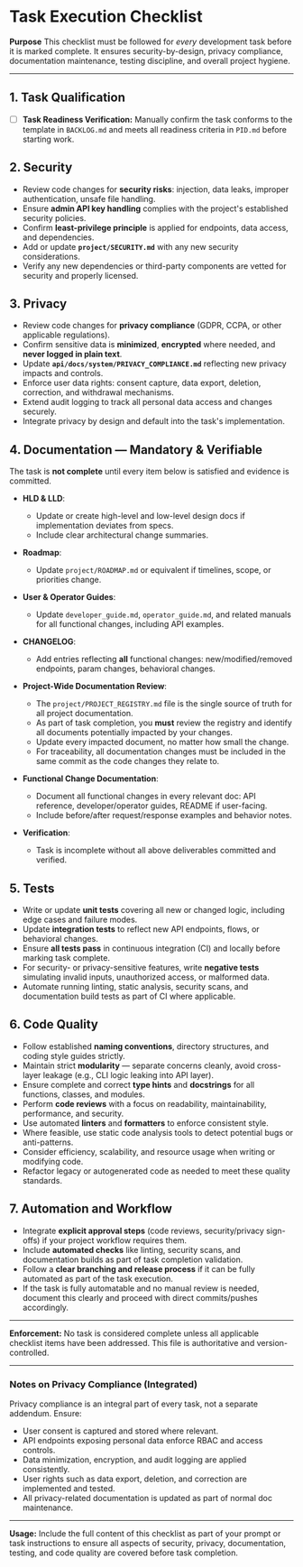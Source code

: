 # Task Execution Checklist

**Purpose**
This checklist must be followed for *every* development task before it is marked complete. It ensures security-by-design, privacy compliance, documentation maintenance, testing discipline, and overall project hygiene.

---

## 1. Task Qualification
- [ ] **Task Readiness Verification:** Manually confirm the task conforms to the template in `BACKLOG.md` and meets all readiness criteria in `PID.md` before starting work.

## 2. Security
- Review code changes for **security risks**: injection, data leaks, improper authentication, unsafe file handling.
- Ensure **admin API key handling** complies with the project's established security policies.
- Confirm **least-privilege principle** is applied for endpoints, data access, and dependencies.
- Add or update **`project/SECURITY.md`** with any new security considerations.
- Verify any new dependencies or third-party components are vetted for security and properly licensed.

## 3. Privacy
- Review code changes for **privacy compliance** (GDPR, CCPA, or other applicable regulations).
- Confirm sensitive data is **minimized**, **encrypted** where needed, and **never logged in plain text**.
- Update **`api/docs/system/PRIVACY_COMPLIANCE.md`** reflecting new privacy impacts and controls.
- Enforce user data rights: consent capture, data export, deletion, correction, and withdrawal mechanisms.
- Extend audit logging to track all personal data access and changes securely.
- Integrate privacy by design and default into the task's implementation.

## 4. Documentation — **Mandatory & Verifiable**

The task is **not complete** until every item below is satisfied and evidence is committed.

- **HLD & LLD**:
  - Update or create high-level and low-level design docs if implementation deviates from specs.
  - Include clear architectural change summaries.

- **Roadmap**:
  - Update `project/ROADMAP.md` or equivalent if timelines, scope, or priorities change.

- **User & Operator Guides**:
  - Update `developer_guide.md`, `operator_guide.md`, and related manuals for all functional changes, including API examples.

- **CHANGELOG**:
  - Add entries reflecting **all** functional changes: new/modified/removed endpoints, param changes, behavioral changes.


- **Project-Wide Documentation Review**:
  - The `project/PROJECT_REGISTRY.md` file is the single source of truth for all project documentation.
  - As part of task completion, you **must** review the registry and identify all documents potentially impacted by your changes.
  - Update every impacted document, no matter how small the change.
  - For traceability, all documentation changes must be included in the same commit as the code changes they relate to.

- **Functional Change Documentation**:
  - Document all functional changes in every relevant doc: API reference, developer/operator guides, README if user-facing.
  - Include before/after request/response examples and behavior notes.

- **Verification**:
  - Task is incomplete without all above deliverables committed and verified.

## 5. Tests
- Write or update **unit tests** covering all new or changed logic, including edge cases and failure modes.
- Update **integration tests** to reflect new API endpoints, flows, or behavioral changes.
- Ensure **all tests pass** in continuous integration (CI) and locally before marking task complete.
- For security- or privacy-sensitive features, write **negative tests** simulating invalid inputs, unauthorized access, or malformed data.
- Automate running linting, static analysis, security scans, and documentation build tests as part of CI where applicable.

## 6. Code Quality
- Follow established **naming conventions**, directory structures, and coding style guides strictly.
- Maintain strict **modularity** — separate concerns cleanly, avoid cross-layer leakage (e.g., CLI logic leaking into API layer).
- Ensure complete and correct **type hints** and **docstrings** for all functions, classes, and modules.
- Perform **code reviews** with a focus on readability, maintainability, performance, and security.
- Use automated **linters** and **formatters** to enforce consistent style.
- Where feasible, use static code analysis tools to detect potential bugs or anti-patterns.
- Consider efficiency, scalability, and resource usage when writing or modifying code.
- Refactor legacy or autogenerated code as needed to meet these quality standards.

## 7. Automation and Workflow
- Integrate **explicit approval steps** (code reviews, security/privacy sign-offs) if your project workflow requires them.
- Include **automated checks** like linting, security scans, and documentation builds as part of task completion validation.
- Follow a **clear branching and release process** if it can be fully automated as part of the task execution.
- If the task is fully automatable and no manual review is needed, document this clearly and proceed with direct commits/pushes accordingly.

---

**Enforcement:**
No task is considered complete unless all applicable checklist items have been addressed. This file is authoritative and version-controlled.

---

### Notes on Privacy Compliance (Integrated)
Privacy compliance is an integral part of every task, not a separate addendum. Ensure:
- User consent is captured and stored where relevant.
- API endpoints exposing personal data enforce RBAC and access controls.
- Data minimization, encryption, and audit logging are applied consistently.
- User rights such as data export, deletion, and correction are implemented and tested.
- All privacy-related documentation is updated as part of normal doc maintenance.

---

**Usage:**
Include the full content of this checklist as part of your prompt or task instructions to ensure all aspects of security, privacy, documentation, testing, and code quality are covered before task completion.
